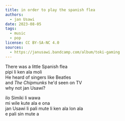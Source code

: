```yaml
---
title: in order to play the spanish flea
authors:
  - jan Usawi
date: 2023-08-05
tags:
  - music
  - pop
license: CC BY-SA-NC 4.0
sources:
  - https://janusawi.bandcamp.com/album/toki-gaming
---
```


There was a little Spanish flea   \
pipi li ken ala moli   \
He heard of singers like Beatles   \
and *The Chipmunks* he'd seen on TV   \
why not jan Usawi?

ilo Simiki li wawa   \
mi wile kute ala e ona   \
jan Usawi li pali mute li ken ala lon ala   \
e pali sin mute a
